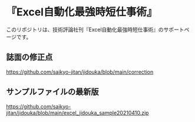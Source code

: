 # 『Excel自動化最強時短仕事術』
このリポジトリは、技術評論社刊『Excel自動化最強時短仕事術』のサポートページです。

## 誌面の修正点
https://github.com/saikyo-jitan/jidouka/blob/main/correction

## サンプルファイルの最新版
https://github.com/saikyo-jitan/jidouka/blob/main/excel_jidouka_sample20210410.zip
